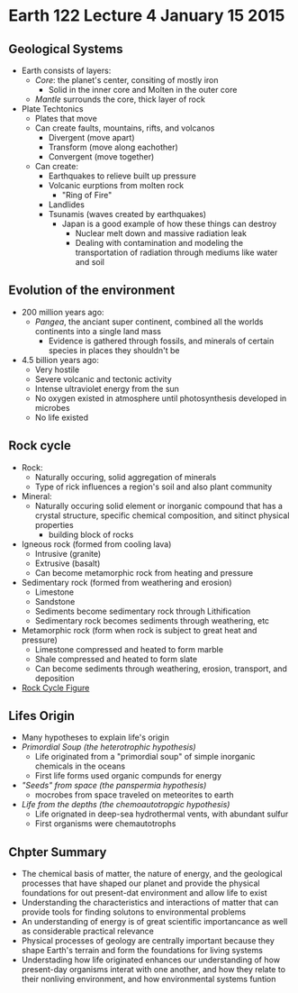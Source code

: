 # Earth 122 Lecture 4 January 15 2015
## Geological Systems
- Earth consists of layers:
    - *Core*: the planet's center, consiting of mostly iron
        - Solid in the inner core and Molten in the outer core
    - *Mantle* surrounds the core, thick layer of rock
- Plate Techtonics
    - Plates that move
    - Can create faults, mountains, rifts, and volcanos
        - Divergent (move apart)
        - Transform (move along eachother)
        - Convergent (move together)
    - Can create:
        - Earthquakes to relieve built up pressure
        - Volcanic eurptions from molten rock
            - "Ring of Fire"
        - Landlides
        - Tsunamis (waves created by earthquakes)
            - Japan is a good example of how these things can destroy
                - Nuclear melt down and massive radiation leak
                - Dealing with contamination and modeling the transportation of radiation through mediums like water and soil

## Evolution of the environment
- 200 million years ago:
    - *Pangea*, the anciant super continent, combined all the worlds continents into a single land mass
        - Evidence is gathered through fossils, and minerals  of certain species in places they shouldn't be
- 4.5 billion years ago:
    - Very hostile
    - Severe volcanic and tectonic activity
    - Intense ultraviolet energy from the sun
    - No oxygen existed in atmosphere until photosynthesis developed in microbes
    - No life existed

## Rock cycle
- Rock:
    - Naturally occuring, solid aggregation of minerals
    - Type of rick influences a region's soil and also plant community
- Mineral:
    - Naturally occuring solid element or inorganic compound that has a crystal structure, specific chemical composition, and sitinct physical properties
        - building block of rocks
- Igneous rock (formed from cooling lava)
    - Intrusive (granite)
    - Extrusive (basalt)
    - Can become metamorphic rock from heating and pressure
- Sedimentary rock (formed from weathering and erosion)
    - Limestone
    - Sandstone
    - Sediments become sedimentary rock through Lithification
    - Sedimentary rock becomes sediments through weathering, etc
- Metamorphic rock (form when rock is subject to great heat and pressure)
    - Limestone compressed and heated to form marble
    - Shale compressed and heated to form slate
    - Can become sediments through weathering, erosion, transport, and deposition
- [Rock Cycle Figure](https://www.thinglink.com/scene/359446759849590786)

## Lifes Origin
- Many hypotheses to explain life's origin
- *Primordial Soup (the heterotrophic hypothesis)*
    - Life originated from a "primordial soup" of simple inorganic chemicals in the oceans
    - First life forms used organic compunds for energy
- *"Seeds" from space (the panspermia hypothesis)*
    - mocrobes from space traveled on meteorites to earth
- *Life from the depths (the chemoautotropgic hypothesis)*
    - Life orignated in deep-sea hydrothermal vents, with abundant sulfur
    - First organisms were chemautotrophs

## Chpter Summary
- The chemical basis of matter, the nature of energy, and the geological processes that have shaped our planet and provide the physical foundations for out present-dat environment and allow life to exist
- Understanding the characteristics and interactions of matter that can provide tools for finding solutons to environmental problems
- An understanding of energy is of great scientific importancance as well as considerable practical relevance
- Physical processes of geology are centrally important because they shape Earth's terrain and form the foundations for living systems
- Understading how life originated enhances our understanding of how present-day organisms interat with one another, and how they relate to their nonliving environment, and how environmental systems funtion

